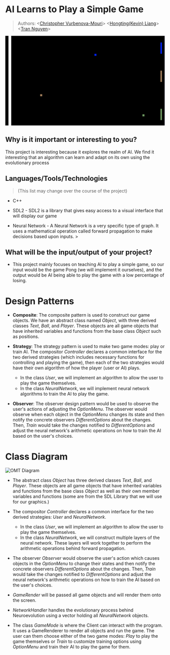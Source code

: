 # AI Learns to Play a Simple Game

 > Authors:
 \<[Christopher Vurbenova-Mouri](https://github.com/Quidifer)\>
 \<[Hongting(Kevin) Liang](https://github.com/kevin7816)\>
 \<[Tran Nguyen](https://github.com/trannguyen28)\>
 
 ![](Training.gif)

## Why is it important or interesting to you?
 This project is interesting because it explores the realm of AI. We find it interesting
that an algorithm can learn and adapt on its own using the evolutionary process


## Languages/Tools/Technologies
> (This list may change over the course of the project)
 * C++

 * SDL2 - SDL2 is a library that gives easy access to a visual interface that will display our game

 * Neural Network - A Neural Network is a very specific type of graph. It uses a mathematical operation called forward
 propagation to make decisions based upon inputs. \>

## What will be the input/output of your project?
 * This project mainly focuses on teaching AI to play a simple game, so our input would be the game Pong (we will implement it ourselves), and the output would be AI being able to play the game with a low percentage of losing.

# Design Patterns
 * **Composite**: The composite pattern is used to construct our game objects. We have an abstract class named *Object*, with three derived classes *Text*, *Ball*, and *Player*. These objects are all game objects that have inherited variables and functions from the base class *Object* such as positions.

 * **Strategy**: The strategy pattern is used to make two game modes: play or train AI. The compositor *Controller* declares a common interface for the two derived strategies (which includes necessary functions for controlling and playing the game), then each of the two strategies would have their own algorithm of how the player (user or AI) plays.
   * In the class *User*, we will implement an algorithm to allow the user to play the game themselves.
   * In the class *NeuralNetwork*, we will implement neural network algorithms to train the AI to play the game.

 * **Observer**: The observer design pattern would be used to observe the user's actions of adjusting the *OptionMenu*. The observer would observe when each object in the *OptionMenu* changes its state and then notify the concrete observers *DifferentOptions* about the changes. Then, *Train* would take the changes notified to *DifferentOptions* and adjust the neural network's arithmetic operations on how to train the AI based on the user's choices.

# Class Diagram
![OMT Diagram](https://github.com/cs100/final-project-cvurb001-hlian050-tnguy918/blob/master/AI%20Learns%20to%20Play%20Pong.png)
* The abstract class *Object* has three derived classes *Text*, *Ball*, and *Player*. These objects are all game objects that have inherited variables and functions from the base class *Object* as well as their own member variables and functions (some are from the SDL Library that we will use for our graphics.)

 * The compositor *Controller* declares a common interface for the two derived strategies: *User* and *NeuralNetwork*.
   * In the class *User*, we will implement an algorithm to allow the user to play the game themselves.
   * In the class *NeuralNetwork*, we will construct multiple layers of the neural network. These layers will work together to perform the arithmetic operations behind forward propagation.

 * The observer *Observer* would observe the user's action which causes objects in the *OptionMenu* to change their states and then notify the concrete observers *DifferentOptions* about the changes. Then, *Train* would take the changes notified to *DifferentOptions* and adjust the neural network's arithmetic operations on how to train the AI based on the user's choices.

 * *GameRender* will be passed all game objects and will render them onto the screen.

 * *NetworkHandler* handles the evolutionary process behind Neuroevolution using a vector holding all *NeuralNetwork* objects.

 * The class *GameMode* is where the Client can interact with the program. It uses a GameRenderer to render all objects and run the game. The user can them choose either of the two game modes: *Play* to play the game themselves or *Train* to customize training options using *OptionMenu* and train their AI to play the game for them.
